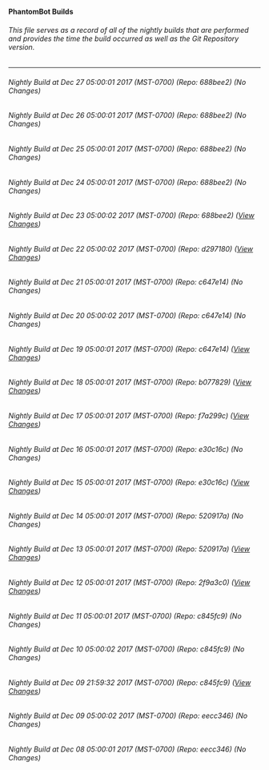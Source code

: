 **PhantomBot Builds**

###### This file serves as a record of all of the nightly builds that are performed and provides the time the build occurred as well as the Git Repository version.
-------------------------------------------------------------------------------------------------------------
###### Nightly Build at Dec 27 05:00:01 2017 (MST-0700) (Repo: 688bee2) (No Changes)
###### Nightly Build at Dec 26 05:00:01 2017 (MST-0700) (Repo: 688bee2) (No Changes)
###### Nightly Build at Dec 25 05:00:01 2017 (MST-0700) (Repo: 688bee2) (No Changes)
###### Nightly Build at Dec 24 05:00:01 2017 (MST-0700) (Repo: 688bee2) (No Changes)
###### Nightly Build at Dec 23 05:00:02 2017 (MST-0700) (Repo: 688bee2) ([View Changes](https://github.com/PhantomBot/PhantomBot/compare/d297180...688bee2))
###### Nightly Build at Dec 22 05:00:02 2017 (MST-0700) (Repo: d297180) ([View Changes](https://github.com/PhantomBot/PhantomBot/compare/c647e14...d297180))
###### Nightly Build at Dec 21 05:00:01 2017 (MST-0700) (Repo: c647e14) (No Changes)
###### Nightly Build at Dec 20 05:00:02 2017 (MST-0700) (Repo: c647e14) (No Changes)
###### Nightly Build at Dec 19 05:00:01 2017 (MST-0700) (Repo: c647e14) ([View Changes](https://github.com/PhantomBot/PhantomBot/compare/b077829...c647e14))
###### Nightly Build at Dec 18 05:00:01 2017 (MST-0700) (Repo: b077829) ([View Changes](https://github.com/PhantomBot/PhantomBot/compare/f7a299c...b077829))
###### Nightly Build at Dec 17 05:00:01 2017 (MST-0700) (Repo: f7a299c) ([View Changes](https://github.com/PhantomBot/PhantomBot/compare/e30c16c...f7a299c))
###### Nightly Build at Dec 16 05:00:01 2017 (MST-0700) (Repo: e30c16c) (No Changes)
###### Nightly Build at Dec 15 05:00:01 2017 (MST-0700) (Repo: e30c16c) ([View Changes](https://github.com/PhantomBot/PhantomBot/compare/520917a...e30c16c))
###### Nightly Build at Dec 14 05:00:01 2017 (MST-0700) (Repo: 520917a) (No Changes)
###### Nightly Build at Dec 13 05:00:01 2017 (MST-0700) (Repo: 520917a) ([View Changes](https://github.com/PhantomBot/PhantomBot/compare/2f9a3c0...520917a))
###### Nightly Build at Dec 12 05:00:01 2017 (MST-0700) (Repo: 2f9a3c0) ([View Changes](https://github.com/PhantomBot/PhantomBot/compare/c845fc9...2f9a3c0))
###### Nightly Build at Dec 11 05:00:01 2017 (MST-0700) (Repo: c845fc9) (No Changes)
###### Nightly Build at Dec 10 05:00:02 2017 (MST-0700) (Repo: c845fc9) (No Changes)
###### Nightly Build at Dec 09 21:59:32 2017 (MST-0700) (Repo: c845fc9) ([View Changes](https://github.com/PhantomBot/PhantomBot/compare/eecc346...c845fc9))
###### Nightly Build at Dec 09 05:00:02 2017 (MST-0700) (Repo: eecc346) (No Changes)
###### Nightly Build at Dec 08 05:00:01 2017 (MST-0700) (Repo: eecc346) (No Changes)
